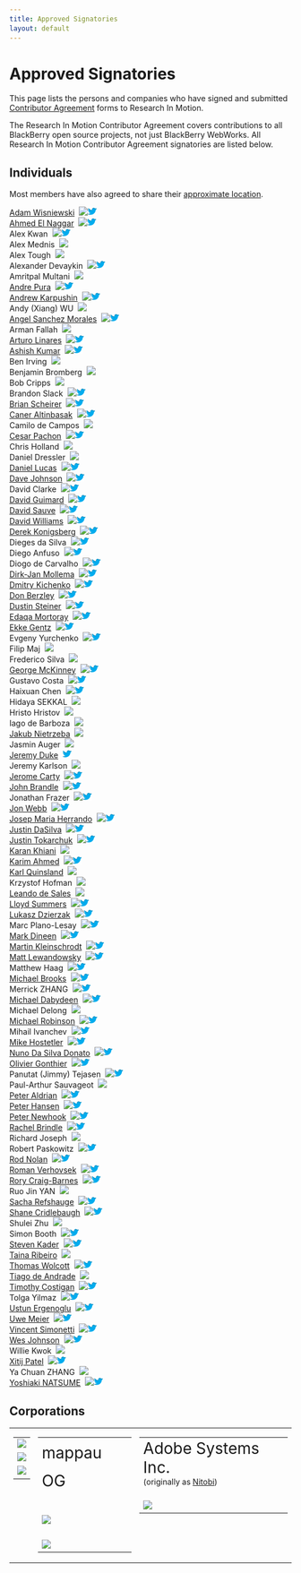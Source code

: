 ```yaml
---
title: Approved Signatories
layout: default
---
```


# Approved Signatories

This page lists the persons and companies who have signed and submitted [Contributor Agreement](howToContribute.html) forms to Research In Motion.

The Research In Motion Contributor Agreement covers contributions to all BlackBerry open source projects, not just BlackBerry WebWorks. All Research In Motion Contributor Agreement signatories are listed below.

## Individuals
Most members have also agreed to share their [approximate location](http://blackberry.github.com/geomap).

<!-- pull requests with better HTML gratefully accepted -->
<div id="col3">
 <a href="http://adamw523.com">Adam Wisniewski</a>
<span style="margin-left:4px"><a href="http://github.com/adamw523"><img src="images/github-favicon.png"/></a><a href="http://twitter.com/adamw523"><img src="images/twitter-bird-16x16.png"/></a></span>
<br/>
 <a href="http://itmagic.tk">Ahmed El Naggar</a>
<span style="margin-left:4px"><a href="http://github.com/ahmsayat"><img src="images/github-favicon.png"/></a><a href="http://twitter.com/ahmsayat"><img src="images/twitter-bird-16x16.png"/></a></span>
<br/>
 Alex Kwan
<span style="margin-left:4px"><a href="http://github.com/alexkwan0"><img src="images/github-favicon.png"/></a><a href="http://twitter.com/greentea0"><img src="images/twitter-bird-16x16.png"/></a></span>
<br/>
 Alex Mednis
<span style="margin-left:4px"><a href="http://github.com/subnez"><img src="images/github-favicon.png"/></a></span>
<br/>
 Alex Tough
<span style="margin-left:4px"><a href="http://github.com/alextoughg"><img src="images/github-favicon.png"/></a></span>
<br/>
 Alexander Devaykin
<span style="margin-left:4px"><a href="http://github.com/xwaffelx"><img src="images/github-favicon.png"/></a><a href="http://twitter.com/xaxellx"><img src="images/twitter-bird-16x16.png"/></a></span>
<br/>
 Amritpal Multani
<span style="margin-left:4px"><a href="http://github.com/1ap1"><img src="images/github-favicon.png"/></a></span>
<br/>
 <a href="http://www.mappau.com">Andre Pura</a>
<span style="margin-left:4px"><a href="http://github.com/andrepura"><img src="images/github-favicon.png"/></a><a href="http://twitter.com/mappau"><img src="images/twitter-bird-16x16.png"/></a></span>
<br/>
 <a href="http://www.dreamfarmgames.com">Andrew Karpushin</a>
<span style="margin-left:4px"><a href="http://github.com/reven86"><img src="images/github-favicon.png"/></a><a href="http://twitter.com/reven86"><img src="images/twitter-bird-16x16.png"/></a></span>
<br/>
 Andy (Xiang) WU
<span style="margin-left:4px"><a href="http://github.com/andywu89"><img src="images/github-favicon.png"/></a><!-- <a href="http://twitter.com/mappau"><img src="images/twitter-bird-16x16.png"/></a>--></span>
<br/>
 <a href="http://salemixu.com">Angel Sanchez Morales</a>
<span style="margin-left:4px"><a href="http://github.com/salemixu"><img src="images/github-favicon.png"/></a><a href="http://twitter.com/angelmixu"><img src="images/twitter-bird-16x16.png"/></a></span>
<br/>
 Arman Fallah
<span style="margin-left:4px"><a href="http://github.com/starpax"><img src="images/github-favicon.png"/></a><!-- <a href="http://twitter.com/TBD"><img src="images/twitter-bird-16x16.png"/></a>--></span>
<br/>
 <a href="http://arturolinar.es/">Arturo Linares</a>
<span style="margin-left:4px"><a href="http://github.com/arturolinares"><img src="images/github-favicon.png"/></a><a href="http://twitter.com/arturo_linares"><img src="images/twitter-bird-16x16.png"/></a></span>
<br/>
 <a href="http://www.ashishkumar.org">Ashish Kumar</a>
<span style="margin-left:4px"><a href="http://github.com/ashii007"><img src="images/github-favicon.png"/></a><a href="http://twitter.com/ashii007"><img src="images/twitter-bird-16x16.png"/></a></span>
<br/>
 Ben Irving
<span style="margin-left:4px"><a href="http://github.com/jammin250"><img src="images/github-favicon.png"/></a></span>
<br/>
 Benjamin Bromberg
<span style="margin-left:4px"><a href="http://github.com/bpbromberg"><img src="images/github-favicon.png"/></a></span>
<br/>
 Bob Cripps
<span style="margin-left:4px"><a href="http://github.com/bobcripps"><img src="images/github-favicon.png"/></a></span>
<br/>
 Brandon Slack
<span style="margin-left:4px"><a href="http://github.com/bslack"><img src="images/github-favicon.png"/></a><a href="http://twitter.com/bslack"><img src="images/twitter-bird-16x16.png"/></a></span>
<br/>
 <a href="http://bbcascadescode.tumblr.com/">Brian Scheirer</a>
<span style="margin-left:4px"><a href="http://github.com/bcs925"><img src="images/github-favicon.png"/></a><a href="http://twitter.com/BrianScheirer"><img src="images/twitter-bird-16x16.png"/></a></span>
<br/>
 <a href="http://wallwizz.com">Caner Altinbasak</a>
<span style="margin-left:4px"><a href="http://github.com/caneraltinbasak"><img src="images/github-favicon.png"/></a><a href="http://twitter.com/caltinbasak"><img src="images/twitter-bird-16x16.png"/></a></span>
<br/>
 Camilo de Campos
<span style="margin-left:4px"><a href="http://github.com/zeromaisum"><img src="images/github-favicon.png"/></a></span>
<br/>
 <a href="http://cesarpachon.com">Cesar Pachon</a>
<span style="margin-left:4px"><a href="http://github.com/cesarpachon"><img src="images/github-favicon.png"/></a><a href="http://twitter.com/cesarpachon"><img src="images/twitter-bird-16x16.png"/></a></span>
<br/>
 Chris Holland
<span style="margin-left:4px"><a href="http://github.com/TBD"><img src="images/github-favicon.png"/></a><!-- <a href="http://twitter.com/cesarpachon"><img src="images/twitter-bird-16x16.png"/></a>--></span>
<br/>
 Daniel Dressler
<span style="margin-left:4px"><a href="http://github.com/daniel-dressler"><img src="images/github-favicon.png"/></a><!-- <a href="http://twitter.com/dlcunha"><img src="images/twitter-bird-16x16.png"/></a>--></span>
<br/>
 <a href="http://daniellucas.net/blackberry">Daniel Lucas</a>
<span style="margin-left:4px"><a href="http://github.com/daniellucas"><img src="images/github-favicon.png"/></a><a href="http://twitter.com/dlcunha"><img src="images/twitter-bird-16x16.png"/></a></span>
<br/>
 <a href="http://nullisnotanobject.com">Dave Johnson</a>
<span style="margin-left:4px"><a href="http://github.com/davejohnson"><img src="images/github-favicon.png"/></a><a href="http://twitter.com/davejohnson"><img src="images/twitter-bird-16x16.png"/></a></span>
<br/>
 David Clarke
<span style="margin-left:4px"><a href="http://github.com/xandOr"><img src="images/github-favicon.png"/></a><a href="http://twitter.com/xandOr"><img src="images/twitter-bird-16x16.png"/></a></span>
<br/>
 <a href="http://mydbobjects.com">David Guimard</a>
<span style="margin-left:4px"><a href="http://github.com/dgu123"><img src="images/github-favicon.png"/></a><a href="http://twitter.com/1dgu"><img src="images/twitter-bird-16x16.png"/></a></span>
<br/>
 <a href="http://bag-of-holding.com/">David Sauve</a>
<span style="margin-left:4px"><a href="http://github.com/notanumber"><img src="images/github-favicon.png"/></a><a href="http://twitter.com/notanumber"><img src="images/twitter-bird-16x16.png"/></a></span>
<br/>
 <a href="http://www.david-williams.info">David Williams</a>
<span style="margin-left:4px"><a href="http://github.com/davidwilliams81"><img src="images/github-favicon.png"/></a><a href="http://twitter.com/DavidW_81"><img src="images/twitter-bird-16x16.png"/></a></span>
<br/>
 <a href="http://hecgeek.blogspot.com">Derek Konigsberg</a>
<span style="margin-left:4px"><a href="http://github.com/dkonigsberg"><img src="images/github-favicon.png"/></a><a href="http://twitter.com/dkonigs"><img src="images/twitter-bird-16x16.png"/></a></span>
<br/>
 Dieges da Silva
<span style="margin-left:4px"><a href="http://github.com/D33"><img src="images/github-favicon.png"/></a><a href="http://twitter.com/DiegesLima"><img src="images/twitter-bird-16x16.png"/></a></span>
<br/>
 Diego Anfuso
<span style="margin-left:4px"><a href="http://github.com/diegoanfuso"><img src="images/github-favicon.png"/></a><a href="http://twitter.com/diegoanfuso"><img src="images/twitter-bird-16x16.png"/></a></span>
<br/>
 Diogo de Carvalho
<span style="margin-left:4px"><a href="http://github.com/sevottharte"><img src="images/github-favicon.png"/></a><a href="http://twitter.com/diogofelipe_"><img src="images/twitter-bird-16x16.png"/></a></span>
<br/>
 <a href="http://sanoweb.eu">Dirk-Jan Mollema</a>
<span style="margin-left:4px"><a href="http://github.com/gtoniser"><img src="images/github-favicon.png"/></a><a href="http://twitter.com/GtoNiseR"><img src="images/twitter-bird-16x16.png"/></a></span>
<br/>
 <a href="http://ohnotaga.in">Dmitry Kichenko</a>
<span style="margin-left:4px"><a href="http://github.com/dmkc"><img src="images/github-favicon.png"/></a><a href="http://twitter.com/imissjuno"><img src="images/twitter-bird-16x16.png"/></a></span>
<br/>
 <a href="http://opensourcebb.com">Don Berzley</a>
<span style="margin-left:4px"><a href="http://github.com/BlackScorpion3"><img src="images/github-favicon.png"/></a><a href="http://twitter.com/blkscorp33"><img src="images/twitter-bird-16x16.png"/></a></span>
<br/>
 <a href="http://dev.alopix.net">Dustin Steiner</a>
<span style="margin-left:4px"><a href="http://github.com/alopix"><img src="images/github-favicon.png"/></a><a href="http://twitter.com/alopix"><img src="images/twitter-bird-16x16.png"/></a></span>
<br/>
 <a href="http://mortoray.com">Edaqa Mortoray</a>
<span style="margin-left:4px"><a href="http://github.com/mortoray"><img src="images/github-favicon.png"/></a><a href="http://twitter.com/edaqa"><img src="images/twitter-bird-16x16.png"/></a></span>
<br/>
 <a href="http://opensourcebb.com">Ekke Gentz</a>
<span style="margin-left:4px"><a href="http://github.com/ekke"><img src="images/github-favicon.png"/></a><a href="http://twitter.com/ekkescorner"><img src="images/twitter-bird-16x16.png"/></a></span>
<br/>
 Evgeny Yurchenko
<span style="margin-left:4px"><a href="http://github.com/BGmot"><img src="images/github-favicon.png"/></a><a href="http://twitter.com/evgenyyurchenko"><img src="images/twitter-bird-16x16.png"/></a></span>
<br/>
 Filip Maj
<span style="margin-left:4px"><a href="http://github.com/filmaj"><img src="images/github-favicon.png"/></a></span>
<br/>
 Frederico Silva
<span style="margin-left:4px"><a href="http://github.com/fredericosilva"><img src="images/github-favicon.png"/></a></span>
<br/>
 <a href="http://www.georgemckinney.com">George McKinney</a>
<span style="margin-left:4px"><a href="http://github.com/georgemck"><img src="images/github-favicon.png"/></a><a href="http://twitter.com/georgemck"><img src="images/twitter-bird-16x16.png"/></a></span>
<br/>
 Gustavo Costa
<span style="margin-left:4px"><a href="http://github.com/GustavoCostaW"><img src="images/github-favicon.png"/></a><a href="http://twitter.com/GustavoCostaW"><img src="images/twitter-bird-16x16.png"/></a></span>
<br/>
 Haixuan Chen
<span style="margin-left:4px"><a href="http://github.com/haixuanc"><img src="images/github-favicon.png"/></a><a href="http://twitter.com/haixuanc"><img src="images/twitter-bird-16x16.png"/></a></span>
<br/>
 Hidaya SEKKAL
<span style="margin-left:4px"><a href="http://github.com/sekkalhidaya"><img src="images/github-favicon.png"/></a><!-- <a href="http://twitter.com/TBD"><img src="images/twitter-bird-16x16.png"/></a> --></span>
<br/>
 Hristo Hristov
<span style="margin-left:4px"><a href="http://github.com/zingam"><img src="images/github-favicon.png"/></a><!-- <a href="http://twitter.com/TBD"><img src="images/twitter-bird-16x16.png"/></a> --></span>
<br/>
 Iago de Barboza
<span style="margin-left:4px"><a href="http://github.com/IagoBarboza"><img src="images/github-favicon.png"/></a></span>
<br/>
 <a href="http://nietrzeba.pl">Jakub Nietrzeba</a>
<span style="margin-left:4px"><a href="http://github.com/gluth"><img src="images/github-favicon.png"/></a><!-- <a href="http://twitter.com/berryinformed"><img src="images/twitter-bird-16x16.png"/></a> --></span>
<br/>
 Jasmin Auger
<span style="margin-left:4px"><a href="http://github.com/freakenk"><img src="images/github-favicon.png"/></a><!-- <a href="http://twitter.com/TBD"><img src="images/twitter-bird-16x16.png"/></a> --></span>
<br/>
 <a href="http://opensourcebb.com">Jeremy Duke</a>
<span style="margin-left:4px"><a href="http://twitter.com/berryinformed"><img src="images/twitter-bird-16x16.png"/></a></span>
<br/>
 Jeremy Karlson
<span style="margin-left:4px"><a href="http://github.com/germinator"><img src="images/github-favicon.png"/></a></span>
<br/>
 <a href="http://kisailabs.com">Jerome Carty</a>
<span style="margin-left:4px"><a href="github.com/jcarty"><img src="images/github-favicon.png"/></a><a href="http://twitter.com/jcarty"><img src="images/twitter-bird-16x16.png"/></a></span>
<br/>
 <a href="http://johnbrandle.com">John Brandle</a>
<span style="margin-left:4px"><a href="http://github.com/jhonbrandle"><img src="images/github-favicon.png"/></a><a href="http://twitter.com/jhnbrndl"><img src="images/twitter-bird-16x16.png"/></a></span>
<br/>
 Jonathan Frazer
<span style="margin-left:4px"><a href="http://github.com/listedegarde"><img src="images/github-favicon.png"/></a><a href="http://twitter.com/listedegarde"><img src="images/twitter-bird-16x16.png"/></a></span>
<br/>
 <a href="http://innovatology.nl">Jon Webb</a>
<span style="margin-left:4px"><a href="http://github.com/jonwebb"><img src="images/github-favicon.png"/></a><a href="http://twitter.com/brainsforrent"><img src="images/twitter-bird-16x16.png"/></a></span>
<br/>
 <a href="http://miblackberry.com">Josep Maria Herrando</a>
<span style="margin-left:4px"><a href="http://github.com/miamon"><img src="images/github-favicon.png"/></a><a href="http://twitter.com/miblackberry"><img src="images/twitter-bird-16x16.png"/></a></span>
<br/>
 <a href="http://www.opensourcebb.com/osbbx">Justin DaSilva</a>
<span style="margin-left:4px"><a href="http://github.com/lyricidal"><img src="images/github-favicon.png"/></a><a href="http://twitter.com/theiexplorers"><img src="images/twitter-bird-16x16.png"/></a></span>
<br/>
 <a href="http://jtdev.blogspot.ca">Justin Tokarchuk</a>
<span style="margin-left:4px"><a href="http://github.com/jtokarchuk"><img src="images/github-favicon.png"/></a><a href="http://twitter.com/jtokarchuk"><img src="images/twitter-bird-16x16.png"/></a></span>
<br/>
 <a href="http://escapekey.ca">Karan Khiani</a>
<span style="margin-left:4px"><a href="http://github.com/karancan"><img src="images/github-favicon.png"/></a><!-- <a href="http://twitter.com/jtokarchuk"><img src="images/twitter-bird-16x16.png"/></a>--></span>
<br/>
 <a href="http://kariem2k.blogspot.ca">Karim Ahmed</a>
<span style="margin-left:4px"><a href="http://github.com/kariem2k"><img src="images/github-favicon.png"/></a><a href="http://twitter.com/kariem2k"><img src="images/twitter-bird-16x16.png"/></a></span>
<br/>
 <a href="http://karlquinsland.com">Karl Quinsland</a>
<span style="margin-left:4px"><a href="http://github.com/kquinsland"><img src="images/github-favicon.png"/></a><!-- <a href="http://twitter.com/kquinsland"><img src="images/twitter-bird-16x16.png"/></a>--></span>
<br/>
 Krzystof Hofman
<span style="margin-left:4px"><a href="http://github.com/krzystof-hofman"><img src="images/github-favicon.png"/></a><!-- <a href="http://twitter.com/TBD"><img src="images/twitter-bird-16x16.png"/></a>--></span>
<br/>
 <a href="http://www.leandrosales.com">Leando de Sales</a>
<span style="margin-left:4px"><a href="http://github.com/leandroal"><img src="images/github-favicon.png"/></a></span>
<br/>
 <a href="http://www.opensourcebb.com/osbbx">Lloyd Summers</a>
<span style="margin-left:4px"><a href="http://github.com/KermEd"><img src="images/github-favicon.png"/></a><a href="http://twitter.com/kerm_ed"><img src="images/twitter-bird-16x16.png"/></a></span>
<br/>
 <a href="http://blogplay.eu">Lukasz Dzierzak</a>
<span style="margin-left:4px"><a href="http://github.com/ddluk"><img src="images/github-favicon.png"/></a><a href="http://twitter.com/ddluk"><img src="images/twitter-bird-16x16.png"/></a></span>
<br/>
 Marc Plano-Lesay
<span style="margin-left:4px"><a href="http://github.com/kernald"><img src="images/github-favicon.png"/></a><a href="http://twitter.com/marcpl31"><img src="images/twitter-bird-16x16.png"/></a></span>
<br/>
 <a href="http://TBD">Mark Dineen</a>
<span style="margin-left:4px"><a href="http://github.com/mdineen"><img src="images/github-favicon.png"/></a><a href="http://twitter.com/dineenma"><img src="images/twitter-bird-16x16.png"/></a></span>
<br/>
 <a href="http://MaKleSoft.com">Martin Kleinschrodt</a>
<span style="margin-left:4px"><a href="http://github.com/maklesoft"><img src="images/github-favicon.png"/></a><a href="http://twitter.com/maklesoft"><img src="images/twitter-bird-16x16.png"/></a></span>
<br/>
 <a href="http://greenviolet.net">Matt Lewandowsky</a>
<span style="margin-left:4px"><a href="http://github.com/lewellyn"><img src="images/github-favicon.png"/></a><a href="http://twitter.com/lewellyn"><img src="images/twitter-bird-16x16.png"/></a></span>
<br/>
 Matthew Haag
<span style="margin-left:4px"><a href="http://github.com/Muerl"><img src="images/github-favicon.png"/></a><a href="http://twitter.com/muerl"><img src="images/twitter-bird-16x16.png"/></a></span>
<br/>
 <a href="http://michaelbrooks.ca">Michael Brooks</a>
<span style="margin-left:4px"><a href="http://github.com/mwbrooks"><img src="images/github-favicon.png"/></a><a href="http://twitter.com/mwbrooks"><img src="images/twitter-bird-16x16.png"/></a></span>
<br/>
 Merrick ZHANG
<span style="margin-left:4px"><a href="http://github.com/anphorea"><img src="images/github-favicon.png"/></a><a href="http://twitter.com/anpho"><img src="images/twitter-bird-16x16.png"/></a></span>
<br/>
 <a href="http://www.michaeldabydeen.com">Michael Dabydeen</a>
<span style="margin-left:4px"><a href="http://github.com/mdabydeen"><img src="images/github-favicon.png"/></a><a href="http://twitter.com/firelinks"><img src="images/twitter-bird-16x16.png"/></a></span>
<br/>
 Michael Delong
<span style="margin-left:4px"><a href="http://github.com/mdelong"><img src="images/github-favicon.png"/></a></span>
<br/>
 <a href="http://badtoyz.tumblr.com">Michael Robinson</a>
<span style="margin-left:4px"><a href="http://github.com/badtoyz"><img src="images/github-favicon.png"/></a><a href="http://twitter.com/badtoyz"><img src="images/twitter-bird-16x16.png"/></a></span>
<br/>
 Mihail Ivanchev
<span style="margin-left:4px"><a href="http://github.com/MIvanchev"><img src="images/github-favicon.png"/></a><a href="http://twitter.com/mi6x3m"><img src="images/twitter-bird-16x16.png"/></a></span>
<br/>
 <a href="http://mike-hostetler.com/">Mike Hostetler</a>
<span style="margin-left:4px"><a href="http://github.com/mikehostetler"><img src="images/github-favicon.png"/></a><a href="http://twitter.com/mikehostetler"><img src="images/twitter-bird-16x16.png"/></a></span>
<br/>
 <a href="http://thebbthing.wordpress.com/">Nuno Da Silva Donato</a>
<span style="margin-left:4px"><a href="http://github.com/nunodonato"><img src="images/github-favicon.png"/></a><a href="http://twitter.com/nunodonato"><img src="images/twitter-bird-16x16.png"/></a></span>
<br/>
 <a href="http://r0ly.fr">Olivier Gonthier</a>
<span style="margin-left:4px"><a href="http://github.com/OlivierGonthier"><img src="images/github-favicon.png"/></a><a href="http://twitter.com/rolios"><img src="images/twitter-bird-16x16.png"/></a></span>
<br/>
 Panutat (Jimmy) Tejasen
<span style="margin-left:4px"><a href="http://github.com/mozeal"><img src="images/github-favicon.png"/></a><a href="http://twitter.com/mozeal"><img src="images/twitter-bird-16x16.png"/></a></span>
<br/>
 Paul-Arthur Sauvageot
<span style="margin-left:4px"><a href="http://github.com/kyew"><img src="images/github-favicon.png"/></a><!-- <a href="http://twitter.com/mozeal"><img src="images/twitter-bird-16x16.png"/></a>--></span>
<br/>
 <a href="http://www.mappau.com">Peter Aldrian</a>
<span style="margin-left:4px"><a href="http://github.com/paldrian"><img src="images/github-favicon.png"/></a><a href="http://twitter.com/mappau"><img src="images/twitter-bird-16x16.png"/></a></span>
<br/>
 <a href="http://www.engcorp.com">Peter Hansen</a>
<span style="margin-left:4px"><a href="http://github.com/peter9477"><img src="images/github-favicon.png"/></a><a href="http://twitter.com/peter9477"><img src="images/twitter-bird-16x16.png"/></a></span>
<br/>
 <a href="http://peternewhook.com">Peter Newhook</a>
<span style="margin-left:4px"><a href="http://github.com/pnewhook"><img src="images/github-favicon.png"/></a><a href="http://twitter.com/p337er"><img src="images/twitter-bird-16x16.png"/></a></span>
<br/>
 <a href="http://blog.rachelbrindle.com">Rachel Brindle</a>
<span style="margin-left:4px"><a href="http://github.com/younata"><img src="images/github-favicon.png"/></a><a href="http://twitter.com/younata"><img src="images/twitter-bird-16x16.png"/></a></span>
<br/>
 Richard Joseph
<span style="margin-left:4px"><a href="http://github.com/sixman9"><img src="images/github-favicon.png"/></a><!-- <a href="http://twitter.com/TBD"><img src="images/twitter-bird-16x16.png"/></a>--></span>
<br/>
 Robert Paskowitz
<span style="margin-left:4px"><a href="http://github.com/rpaskowitz"><img src="images/github-favicon.png"/></a><a href="http://twitter.com/rpaskowitz"><img src="images/twitter-bird-16x16.png"/></a></span>
<br/>
 <a href="http://www.newyyz.com">Rod Nolan</a>
<span style="margin-left:4px"><a href="http://github.com/rodnolan"><img src="images/github-favicon.png"/></a><a href="http://twitter.com/rodnolan"><img src="images/twitter-bird-16x16.png"/></a></span>
<br/>
 <a href="http://blackberrydev.si">Roman Verhovsek</a>
<span style="margin-left:4px"><a href="http://github.com/sivko2"><img src="images/github-favicon.png"/></a><a href="http://twitter.com/sivko2"><img src="images/twitter-bird-16x16.png"/></a></span>
<br/>
 <a href="http://rorycraigbarnes.com">Rory Craig-Barnes</a>
<span style="margin-left:4px"><a href="http://github.com/glasspear"><img src="images/github-favicon.png"/></a><a href="http://twitter.com/roryboy"><img src="images/twitter-bird-16x16.png"/></a></span>
<br/>
 Ruo Jin YAN
<span style="margin-left:4px"><a href="http://github.com/john852"><img src="images/github-favicon.png"/></a><!-- <a href="http://twitter.com/TBD"><img src="images/twitter-bird-16x16.png"/></a> --></span>
<br/>
 <a href="http://www.qtness.com">Sacha Refshauge</a>
<span style="margin-left:4px"><a href="http://github.com/xsacha"><img src="images/github-favicon.png"/></a><a href="http://twitter.com/QtnessDev"><img src="images/twitter-bird-16x16.png"/></a></span>
<br/>
 <a href="http://www.opensourcebb.com">Shane Cridlebaugh</a>
<span style="margin-left:4px"><a href="http://github.com/SCrid2000"><img src="images/github-favicon.png"/></a><a href="http://twitter.com/GShaneC"><img src="images/twitter-bird-16x16.png"/></a></span>
<br/>
 Shulei Zhu
<span style="margin-left:4px"><a href="http://github.com/dimilar"><img src="images/github-favicon.png"/></a></span>
<br/>
 Simon Booth
<span style="margin-left:4px"><a href="http://github.com/peardox"><img src="images/github-favicon.png"/></a><a href="http://twitter.com/peardox"><img src="images/twitter-bird-16x16.png"/></a></span>
<br/>
 <a href="http://jaredco.com">Steven Kader</a>
<span style="margin-left:4px"><a href="http://github.com/jaredco"><img src="images/github-favicon.png"/></a><a href="http://twitter.com/stevenkader"><img src="images/twitter-bird-16x16.png"/></a></span>
<br/>
 <a href="http://www.tainaribeiro.com">Taina Ribeiro</a>
<span style="margin-left:4px"><a href="http://github.com/tdaribeiro"><img src="images/github-favicon.png"/></a></span>
<br/>
 <a href="http://www.opensourcebb.com/osbbx">Thomas Wolcott</a>
<span style="margin-left:4px"><a href="http://github.com/osbbx-ph03n1x"><img src="images/github-favicon.png"/></a><a href="http://twitter.com/ph03n1x"><img src="images/twitter-bird-16x16.png"/></a></span>
<br/>
 <a href="http://tiagopreto.com">Tiago de Andrade</a>
<span style="margin-left:4px"><a href="http://github.com/tiagopreto"><img src="images/github-favicon.png"/></a></span>
<br/>
 <a href="http://www.timvelopment.com/">Timothy Costigan</a>
<span style="margin-left:4px"><a href="http://github.com/costigt"><img src="images/github-favicon.png"/></a><a href="http://twitter.com/costigt"><img src="images/twitter-bird-16x16.png"/></a></span>
<br/>
 Tolga Yilmaz
<span style="margin-left:4px"><a href="http://github.com/tolgamyth"><img src="images/github-favicon.png"/></a><a href="http://twitter.com/yilmaz_tolga"><img src="images/twitter-bird-16x16.png"/></a></span>
<br/>
 <a href="http://ustun.fi">Ustun Ergenoglu</a>
<span style="margin-left:4px"><a href="http://github.com/rgngl"><img src="images/github-favicon.png"/></a><a href="http://twitter.com/rgngl"><img src="images/twitter-bird-16x16.png"/></a></span>
<br/>
 <a href="http://www.mappau.com">Uwe Meier</a>
<span style="margin-left:4px"><a href="http://github.com/uwemeier"><img src="images/github-favicon.png"/></a><a href="http://twitter.com/mappau"><img src="images/twitter-bird-16x16.png"/></a></span>
<br/>
 <a href="http://www.codeplex.com/site/users/view/rcmaniac25">Vincent Simonetti</a>
<span style="margin-left:4px"><a href="http://github.com/rcmaniac25"><img src="images/github-favicon.png"/></a><a href="http://twitter.com/rcmaniac25"><img src="images/twitter-bird-16x16.png"/></a></span>
<br/>
 <a href="http://wesquire.ca/">Wes Johnson</a>
<span style="margin-left:4px"><a href="http://github.com/sterlingwes"><img src="images/github-favicon.png"/></a><a href="http://twitter.com/sterlingwes"><img src="images/twitter-bird-16x16.png"/></a></span>
<br/>
 Willie Kwok
<span style="margin-left:4px"><a href="http://github.com/williekwok"><img src="images/github-favicon.png"/></a></span>
<br/>
 <a href="http://www.xitijpatel.com">Xitij Patel</a>
<span style="margin-left:4px"><a href="http://github.com/HorizonXP"><img src="images/github-favicon.png"/></a><a href="http://twitter.com/xitijpatel"><img src="images/twitter-bird-16x16.png"/></a></span>
<br/>
 Ya Chuan ZHANG
<span style="margin-left:4px"><a href="http://github.com/windameister"><img src="images/github-favicon.png"/></a><!-- <a href="http://twitter.com/natsumesou"><img src="images/twitter-bird-16x16.png"/></a>--></span>
<br/>
 <a href="http://natsu.me/">Yoshiaki NATSUME</a>
<span style="margin-left:4px"><a href="http://github.com/natsumesou"><img src="images/github-favicon.png"/></a><a href="http://twitter.com/natsumesou"><img src="images/twitter-bird-16x16.png"/></a></span>
</div>

## Corporations

<table style="border-spacing: 5pt 0pt">
<tr>

<td valign="top"> <!-- start of LEFT -->

<table>
  <tr>
    <td>
      <a href="http://pyxismobile.com/" target="_blank"><img src="../images/logo_pyxis.jpg" border="0"/></a>
    </td>
   </tr>
  <tr>
    <td>
      <a href="http://neuronasistemas.com/" target="_blank"><img src="../images/logo-neurona-168x60.jpeg" border="0"/></a>
    </td>
   </tr>
  <tr>
    <td>
      <a href="http://compelab.org/" target="_blank"><img src="../images/compe-logo.png" border="0"/></a>
    </td>
   </tr>
</table>

</td> <!-- end of LEFT -->


<td valign="top"> <!-- start of CENTER -->

<table>
  <tr>
    <td>
     <a href="http://mappau.com" target="_blank" style="text-decoration:none; font-size: 200%; line-height: 1.8;">mappau OG</a>
    </td>
    <!-- Andre Pura, Peter Aldrian, Uwe Meier -->
   </tr>
  <tr>
    <td>
     <a href="http://truphone.com" target="_blank"><img src="../images/truphone-logo-invert.png" width="160" style="margin-top: 30px"></a>
    </td>
   </tr>
  <tr>
    <td>
     <a href="http://zenika.com" target="_blank"><img src="../images/logo_zenika.png" width="160" style="margin-top: 20px"></a>
    </td>
   </tr>
</table>

</td> <!-- end of CENTER -->


<td valign="top"> <!-- start of RIGHT -->

<table>
  <tr>
    <td>
      <a href="http://adobe.com" target="_blank" style="text-decoration:none; font-size: 200%">Adobe Systems Inc.</a>
<br/>(originally as <a href="http://www.nitobi.com/">Nitobi</a>)
    </td>
    <!-- Dave Johnson, Michael Brooks, Filip Maj -->
  </tr>
<tr>
<td>
<a href="http://appendto.com" target="_blank"><img src="../images/appendTo-logo-clean.png" width="180" style="margin-top: 20px"></a>
</td>
</tr>
</table>

</td> <!-- end of RIGHT -->

</tr>
</table>
